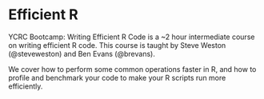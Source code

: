 # Efficient R
YCRC Bootcamp: Writing Efficient R Code is a ~2 hour intermediate course on writing efficient R code. This course is taught by Steve Weston (@steveweston) and Ben Evans (@brevans).


We cover how to perform some common operations faster in R, and how to profile and benchmark your code to make your R scripts run more efficiently.
